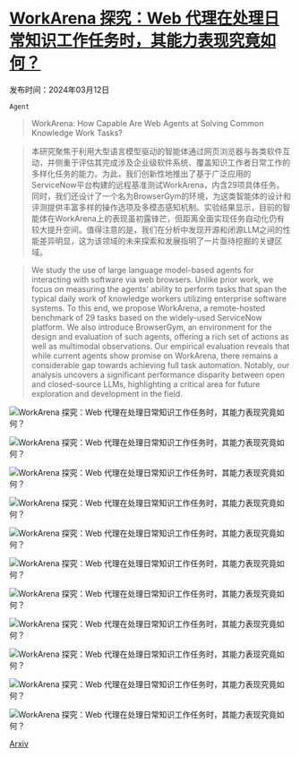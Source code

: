 # [WorkArena 探究：Web 代理在处理日常知识工作任务时，其能力表现究竟如何？](https://arxiv.org/abs/2403.07718)

发布时间：2024年03月12日

`Agent`

> WorkArena: How Capable Are Web Agents at Solving Common Knowledge Work Tasks?

> 本研究聚焦于利用大型语言模型驱动的智能体通过网页浏览器与各类软件互动，并侧重于评估其完成涉及企业级软件系统、覆盖知识工作者日常工作的多样化任务的能力。为此，我们创新性地推出了基于广泛应用的ServiceNow平台构建的远程基准测试WorkArena，内含29项具体任务。同时，我们还设计了一个名为BrowserGym的环境，为这类智能体的设计和评测提供丰富多样的操作选项及多模态感知机制。实验结果显示，目前的智能体在WorkArena上的表现虽初露锋芒，但距离全面实现任务自动化仍有较大提升空间。值得注意的是，我们在分析中发现开源和闭源LLM之间的性能差异明显，这为该领域的未来探索和发展指明了一片亟待挖掘的关键区域。

> We study the use of large language model-based agents for interacting with software via web browsers. Unlike prior work, we focus on measuring the agents' ability to perform tasks that span the typical daily work of knowledge workers utilizing enterprise software systems. To this end, we propose WorkArena, a remote-hosted benchmark of 29 tasks based on the widely-used ServiceNow platform. We also introduce BrowserGym, an environment for the design and evaluation of such agents, offering a rich set of actions as well as multimodal observations. Our empirical evaluation reveals that while current agents show promise on WorkArena, there remains a considerable gap towards achieving full task automation. Notably, our analysis uncovers a significant performance disparity between open and closed-source LLMs, highlighting a critical area for future exploration and development in the field.

![WorkArena 探究：Web 代理在处理日常知识工作任务时，其能力表现究竟如何？](../../../paper_images/2403.07718/snowoverview.jpg)

![WorkArena 探究：Web 代理在处理日常知识工作任务时，其能力表现究竟如何？](../../../paper_images/2403.07718/x1.png)

![WorkArena 探究：Web 代理在处理日常知识工作任务时，其能力表现究竟如何？](../../../paper_images/2403.07718/x2.png)

![WorkArena 探究：Web 代理在处理日常知识工作任务时，其能力表现究竟如何？](../../../paper_images/2403.07718/x3.png)

![WorkArena 探究：Web 代理在处理日常知识工作任务时，其能力表现究竟如何？](../../../paper_images/2403.07718/x4.png)

![WorkArena 探究：Web 代理在处理日常知识工作任务时，其能力表现究竟如何？](../../../paper_images/2403.07718/x5.png)

![WorkArena 探究：Web 代理在处理日常知识工作任务时，其能力表现究竟如何？](../../../paper_images/2403.07718/x6.png)

![WorkArena 探究：Web 代理在处理日常知识工作任务时，其能力表现究竟如何？](../../../paper_images/2403.07718/x7.png)

![WorkArena 探究：Web 代理在处理日常知识工作任务时，其能力表现究竟如何？](../../../paper_images/2403.07718/x8.png)

![WorkArena 探究：Web 代理在处理日常知识工作任务时，其能力表现究竟如何？](../../../paper_images/2403.07718/x9.png)

![WorkArena 探究：Web 代理在处理日常知识工作任务时，其能力表现究竟如何？](../../../paper_images/2403.07718/x10.png)

[Arxiv](https://arxiv.org/abs/2403.07718)